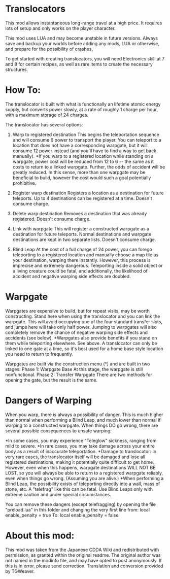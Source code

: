 Translocators
===

This mod allows instantaneous long-range travel at a high price. It requires lots of setup and only works on the player character.

This mod uses LUA and may become unstable in future versions.
Always save and backup your worlds before adding any mods, LUA or otherwise, and prepare for the possibility of crashes.

To get started with creating translocators, you will need Electronics skill at 7 and 8 for certain recipes, as well as rare items to create the necessary structures.


How To:
===
The translocator is built with what is functionally an lifetime atomic energy supply, but converts power slowly, at a rate of roughly 1 charge per hour, with a maximum storage of 24 charges.

The translocator has several options:
1. Warp to registered destination
  This begins the teleportation sequence and will consume 6 power to transport the player. You can teleport to a location that does not have a corresponding warpgate, but it will consume 12 power instead (and you'll have to find a way to get back manually).
  *If you warp to a registered location while standing on a warpgate, power cost will be reduced from 12 to 6 -- the same as it costs to return to a linked warpgate. Further, the odds of accident will be greatly reduced. In this sense, more than one warpgate may be beneficial to build, however the cost would such a goal potentially prohibitive.

2. Register warp destination
  Registers a location as a destination for future teleports. Up to 4 destinations can be registered at a time. Doesn't consume charge.
  
3. Delete warp destination
  Removes a destination that was already registered. Doesn't consume charge.
  
4. Link with warpgate
  This will register a constructed warpgate as a destination for future teleports. Normal destinations and warpgate destinations are kept in two separate lists. Doesn't consume charge.
  
5. Blind Leap
  At the cost of a full charge of 24 power, you can forego teleporting to a registered location and manually choose a map tile as your destination, warping there instantly. However, this process is imprecise and extremely dangerous. Teleporting inside a solid object or a living creature could be fatal, and additionally, the likelihood of accident and negative warping side effects are doubled.
  
  
Warpgate
===
Warpgates are expensive to build, but for repeat visits, may be worth constructing.
Stand here when using the translocator and you can link the warpgate. This will avoid occupying one of the four standard transfer slots, and jumps here will take only half power. Jumping to warpgates will also completely remove the chance of negative warping side effects and accidents (see below).
*Warpgates also provide benefits if you stand on them while teleporting elsewhere. See above.
A translocator can only be linked to one gate at a time, so it's best used for a home base style location you need to return to frequently.

Warpgates are built via the construction menu (*) and are built in two stages:
 Phase 1: Warpgate Base
   At this stage, the warpgate is still nonfunctional.
 Phase 2: Transfer Warpgate
   There are two methods for opening the gate, but the result is the same. 
  
  
Dangers of Warping
===
When you warp, there is always a possibility of danger. This is much higher than normal when performing a Blind Leap, and much lower than normal if warping to a constructed warpgate.
When things DO go wrong, there are several possible consequences to unsafe warping:

*In some cases, you may experience "Teleglow" sickness, ranging from mild to severe.
*In rare cases, you may take damage across your entire body as a result of inaccurate teleportation.
*Damage to translocator: In very rare cases, the translocator itself will be damaged and lose all registered destinations, making it potentially quite difficult to get home. However, even when this happens, warpgate destinations WILL NOT BE LOST, so you will always be able to return to a registered warpgate reliably, even when things go wrong. (Assuming you are alive.)
*When performing a Blind Leap, the possibility exists of teleporting directly into a wall, mass of stone, etc. A "telefrag" like this can be fatal. Use Blind Leaps only with extreme caution and under special circumstances.

You can remove these dangers (except telefragging) by opening the file "preload.lua" in this folder and changing the very first line from:
local enable_penalty = true
To:
local enable_penalty = false


About this mod:
===
This mod was taken from the Japanese CDDA Wiki and redistributed with permission, as granted within the original readme.
The original author was not named in the modinfo file, and may have opted to post anonymously. If this is in error, please send correction.
Translation and conversion provided by TGWeaver.
